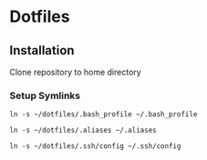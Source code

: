 # Dotfiles

## Installation

Clone repository to home directory

### Setup Symlinks
```ln -s ~/dotfiles/.bash_profile ~/.bash_profile```

```ln -s ~/dotfiles/.aliases ~/.aliases```

```ln -s ~/dotfiles/.ssh/config ~/.ssh/config```